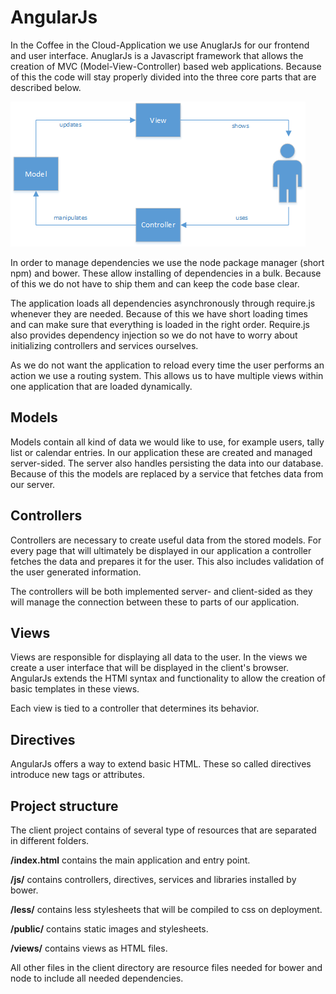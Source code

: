 # AngularJs

In the Coffee in the Cloud-Application we use AnuglarJs for our frontend and user interface. AnuglarJs is a
Javascript framework that allows the creation of MVC (Model-View-Controller) based web applications. Because of this
the code will stay properly divided into the three core parts that are described below.

![mvc architecture](../images/mvc.png "mvc architecture")

In order to manage dependencies we use the node package manager (short npm) and bower. These allow installing of
dependencies in a bulk. Because of this we do not have to ship them and can keep the code base clear.

The application loads all dependencies asynchronously through require.js whenever they are needed. Because of this we
have short loading times and can make sure that everything is loaded in the right order. Require.js also provides
dependency injection so we do not have to worry about initializing controllers and services ourselves.

As we do not want the application to reload every time the user performs an action we use a routing system. This allows
us to have multiple views within one application that are loaded dynamically.

## Models

Models contain all kind of data we would like to use, for example users, tally list or calendar entries. In our
application these are created and managed server-sided. The server also handles persisting the data into our database.
Because of this the models are replaced by a service that fetches data from our server.

## Controllers

Controllers are necessary to create useful data from the stored models. For every page that will ultimately
be displayed in our application a controller fetches the data and prepares it for the user. This also includes
validation of the user generated information.

The controllers will be both implemented server- and client-sided as they will manage the connection between these to
parts of our application.

## Views

Views are responsible for displaying all data to the user. In the views we create a user interface that will be
displayed in the client's browser. AngularJs extends the HTMl syntax and functionality to allow the creation of basic
templates in these views.

Each view is tied to a controller that determines its behavior.

## Directives

AngularJs offers a way to extend basic HTML. These so called directives introduce new tags or attributes.

## Project structure

The client project contains of several type of resources that are separated in different folders.

**/index.html** contains the main application and entry point.

**/js/** contains controllers, directives, services and libraries installed by bower.

**/less/** contains less stylesheets that will be compiled to css on deployment.

**/public/** contains static images and stylesheets.

**/views/** contains views as HTML files.

All other files in the client directory are resource files needed for bower and node to include all needed dependencies.
